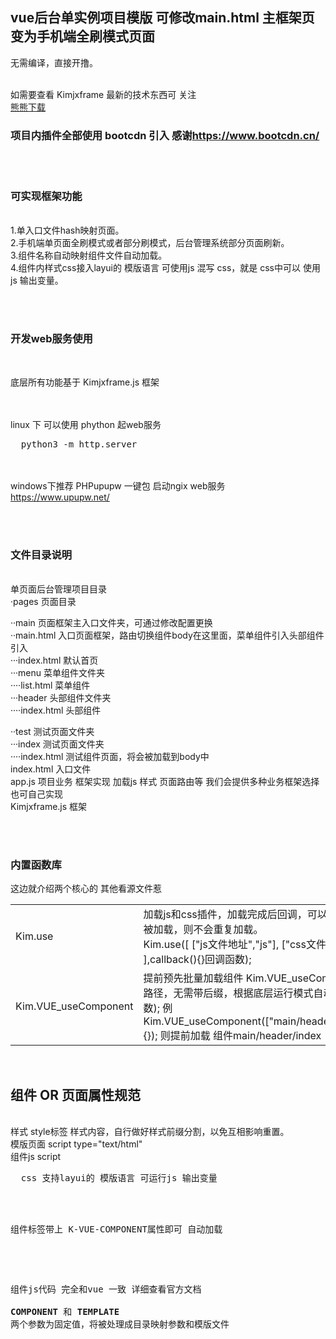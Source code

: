 <h2>vue后台单实例项目模版 可修改main.html 主框架页 变为手机端全刷模式页面</h2>

无需编译，直接开撸。<br><br>

如需要查看 Kimjxframe 最新的技术东西可 关注<br>
<a href="http://ghs.mybear.ga/" target="_blank">熊熊下载</a>

<h3>
  项目内插件全部使用 bootcdn 引入
  感谢<a href="https://www.bootcdn.cn/" target="_blank">https://www.bootcdn.cn/</a>
</h3>


<br><br>
<h3>可实现框架功能</h3><br>
1.单入口文件hash映射页面。<br>
2.手机端单页面全刷模式或者部分刷模式，后台管理系统部分页面刷新。<br>
3.组件名称自动映射组件文件自动加载。<br>
4.组件内样式css接入layui的 模版语言 可使用js  混写 css，就是 css中可以 使用js 输出变量。


<br><br>
<h3>开发web服务使用</h3><br>

底层所有功能基于 Kimjxframe.js 框架


<br><br>
linux 下 可以使用 phython 起web服务
<pre>
  python3 -m http.server
</pre>


<br><br>
windows下推荐 PHPupupw 一键包 启动ngix web服务<br>
https://www.upupw.net/


<br><br>
<h3>文件目录说明</h3><br>
单页面后台管理项目目录<br>
 ·pages 页面目录<br>

 ··main 页面框架主入口文件夹，可通过修改配置更换<br>
 ··main.html 入口页面框架，路由切换组件body在这里面，菜单组件引入头部组件引入<br>
 ···index.html 默认首页<br>
 ···menu 菜单组件文件夹<br>
 ····list.html 菜单组件<br>
 ···header 头部组件文件夹<br>
 ····index.html 头部组件<br>

 ··test 测试页面文件夹<br>
 ···index 测试页面文件夹<br>
 ····index.html 测试组件页面，将会被加载到body中<br>
index.html 入口文件<br>
app.js 项目业务 框架实现 加载js 样式 页面路由等 我们会提供多种业务框架选择 也可自己实现<br>
Kimjxframe.js 框架<br>


<br><br>
<h3>内置函数库</h3>
这边就介绍两个核心的 其他看源文件惹<br>
<table width="100%">
  <tbody>
    <tr>
      <td>Kim.use</td>
      <td>
        加载js和css插件，加载完成后回调，可以重复使用，如果已经被加载，则不会重复加载。<br>
        Kim.use([
          ["js文件地址","js"],
          ["css文件地址","css"]
        ],callback(){}回调函数);
      </td>
    </tr>
    <tr>
      <td>Kim.VUE_useComponent</td>
      <td>
        提前预先批量加载组件
        Kim.VUE_useComponent(["组件文件路径，无需带后缀，根据底层运行模式自动取"],完成回调函数);
        例Kim.VUE_useComponent(["main/header/index"],function(){});
        则提前加载 组件main/header/index
      </td>
    </tr>
  </tbody>
</table>


<br>
<h2>组件 OR 页面属性规范</h2><br>
样式     style标签 样式内容，自行做好样式前缀分割，以免互相影响重置。<br>
模版页面 script type="text/html"<br>
组件js   script
<pre>
  css 支持layui的 模版语言 可运行js 输出变量

  <style>
    {{# var color = "#fff"; }}

    .test-class{font-size:100px; color:{{ color }};}
  </style>


  组件标签带上 K-VUE-COMPONENT属性即可 自动加载
  <script type="text/html">
    &lt;div&gt;
      

      &lt;div class="j-common-container-p"&gt;
        这里自动引入了 pages/main/header/index.html组件
        &lt;main-header-index K-VUE-COMPONENT v-bind:G="G" v-bind:nav="nav"&gt;&lt;/main-header-index&gt;

        第二次引入 可重复引入，不要在 组件又嵌套自身 或者 互相嵌套造成死循环
        &lt;main-header-index K-VUE-COMPONENT v-bind:G="G" v-bind:nav="nav"&gt;&lt;/main-header-index&gt;

        &lt;a href="#" class="test-class"&gt;返回默认页&lt;/a&gt;

        &lt;div class="j-common-container"&gt;
        
        &lt;/div&gt;
      &lt;/div&gt;
    &lt;/div&gt;
  </script>


  组件js代码 完全和vue 一致 详细查看官方文档<br>
  __COMPONENT__ 和 __TEMPLATE__ 两个参数为固定值，将被处理成目录映射参数和模版文件
  <script>
    Vue.component(__COMPONENT__,{
      props:["G"],

      template:__TEMPLATE__,

      data:function(){
        return {
          
        };
      },

      methods:{

      },

      created:function(){
        
      }
    });
  </script>
</pre>